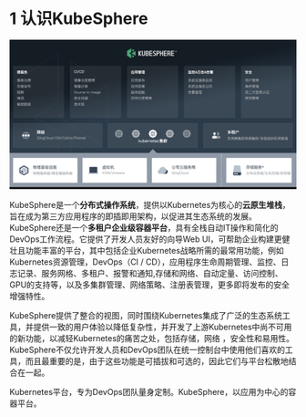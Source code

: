 # 1 认识KubeSphere

![KubeSphere](../../../插图/KubeSphere.png)

KubeSphere是一个**分布式操作系统**，提供以Kubernetes为核心的**云原生堆栈**，旨在成为第三方应用程序的即插即用架构，以促进其生态系统的发展。 KubeSphere还是一个**多租户企业级容器平台**，具有全栈自动IT操作和简化的DevOps工作流程。它提供了开发人员友好的向导Web UI，可帮助企业构建更健壮且功能丰富的平台，其中包括企业Kubernetes战略所需的最常用功能，例如Kubernetes资源管理，DevOps（CI / CD），应用程序生命周期管理、监控、日志记录、服务网格、多租户、报警和通知,存储和网络、自动定量、访问控制、GPU的支持等，以及多集群管理、网络策略、注册表管理，更多即将发布的安全增强特性。

KubeSphere提供了整合的视图，同时围绕Kubernetes集成了广泛的生态系统工具，并提供一致的用户体验以降低复杂性，并开发了上游Kubernetes中尚不可用的新功能，以减轻Kubernetes的痛苦之处，包括存储，网络 ，安全性和易用性。 KubeSphere不仅允许开发人员和DevOps团队在统一控制台中使用他们喜欢的工具，而且最重要的是，由于这些功能是可插拔和可选的，因此它们与平台松散地结合在一起。

Kubernetes平台，专为DevOps团队量身定制。KubeSphere，以应用为中心的容器平台。